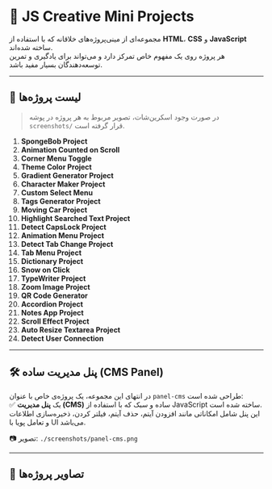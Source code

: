 # 🎨 JS Creative Mini Projects

مجموعه‌ای از مینی‌پروژه‌های خلاقانه که با استفاده از **HTML**، **CSS** و **JavaScript** ساخته شده‌اند.  
هر پروژه روی یک مفهوم خاص تمرکز دارد و می‌تواند برای یادگیری و تمرین توسعه‌دهندگان بسیار مفید باشد.

---

## 📁 لیست پروژه‌ها

> در صورت وجود اسکرین‌شات، تصویر مربوط به هر پروژه در پوشه `screenshots/` قرار گرفته است.

1. **SpongeBob Project**
2. **Animation Counted on Scroll**
3. **Corner Menu Toggle**
4. **Theme Color Project**
5. **Gradient Generator Project**
6. **Character Maker Project**
7. **Custom Select Menu**
8. **Tags Generator Project**
9. **Moving Car Project**
10. **Highlight Searched Text Project**
12. **Detect CapsLock Project**
13. **Animation Menu Project**
14. **Detect Tab Change Project**
15. **Tab Menu Project**
16. **Dictionary Project**
16. **Snow on Click**
17. **TypeWriter Project**
18. **Zoom Image Project**
19. **QR Code Generator**
20. **Accordion Project**
21. **Notes App Project**
22. **Scroll Effect Project**
23. **Auto Resize Textarea Project**
24. **Detect User Connection**

---

## 🛠 پنل مدیریت ساده (CMS Panel)

در انتهای این مجموعه، یک پروژه‌ی خاص با عنوان `panel-cms` طراحی شده است:  
✅ یک **پنل مدیریت (CMS)** ساده و سبک که با استفاده از JavaScript ساخته شده است.  
این پنل شامل امکاناتی مانند افزودن آیتم، حذف آیتم، فیلتر کردن، ذخیره‌سازی اطلاعات و تعامل پویا با UI می‌باشد.

📷 تصویر: `./screenshots/panel-cms.png`

---

## 📸 تصاویر پروژه‌ها

